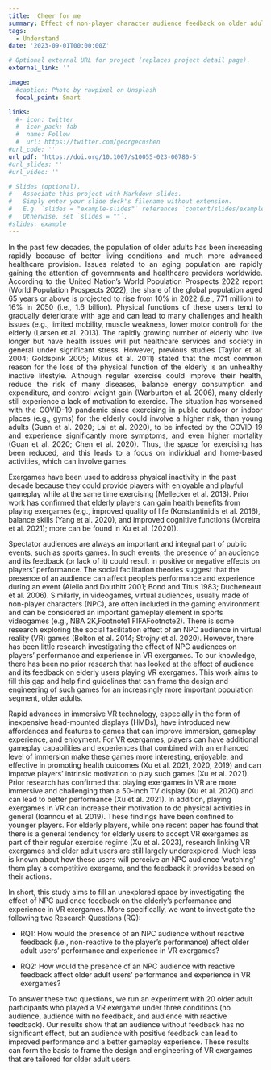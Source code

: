 ```yaml
---
title:  Cheer for me
summary: Effect of non-player character audience feedback on older adult users of virtual reality exergames
tags:
  - Understand
date: '2023-09-01T00:00:00Z'

# Optional external URL for project (replaces project detail page).
external_link: ''

image:
  #caption: Photo by rawpixel on Unsplash
  focal_point: Smart

links:
  #- icon: twitter
  #  icon_pack: fab
  #  name: Follow
  #  url: https://twitter.com/georgecushen
#url_code: ''
url_pdf: 'https://doi.org/10.1007/s10055-023-00780-5'
#url_slides: ''
#url_video: ''

# Slides (optional).
#   Associate this project with Markdown slides.
#   Simply enter your slide deck's filename without extension.
#   E.g. `slides = "example-slides"` references `content/slides/example-slides.md`.
#   Otherwise, set `slides = ""`.
#slides: example
---
```

<p style="text-align: justify;">
In the past few decades, the population of older adults has been increasing rapidly because of better living conditions and much more advanced healthcare provision. Issues related to an aging population are rapidly gaining the attention of governments and healthcare providers worldwide. According to the United Nation’s World Population Prospects 2022 report (World Population Prospects 2022), the share of the global population aged 65 years or above is projected to rise from 10% in 2022 (i.e., 771 million) to 16% in 2050 (i.e., 1.6 billion). Physical functions of these users tend to gradually deteriorate with age and can lead to many challenges and health issues (e.g., limited mobility, muscle weakness, lower motor control) for the elderly (Larsen et al. 2013). The rapidly growing number of elderly who live longer but have health issues will put healthcare services and society in general under significant stress. However, previous studies (Taylor et al. 2004; Goldspink 2005; Mikus et al. 2011) stated that the most common reason for the loss of the physical function of the elderly is an unhealthy inactive lifestyle. Although regular exercise could improve their health, reduce the risk of many diseases, balance energy consumption and expenditure, and control weight gain (Warburton et al. 2006), many elderly still experience a lack of motivation to exercise. The situation has worsened with the COVID-19 pandemic since exercising in public outdoor or indoor places (e.g., gyms) for the elderly could involve a higher risk, than young adults (Guan et al. 2020; Lai et al. 2020), to be infected by the COVID-19 and experience significantly more symptoms, and even higher mortality (Guan et al. 2020; Chen et al. 2020). Thus, the space for exercising has been reduced, and this leads to a focus on individual and home-based activities, which can involve games.

Exergames have been used to address physical inactivity in the past decade because they could provide players with enjoyable and playful gameplay while at the same time exercising (Mellecker et al. 2013). Prior work has confirmed that elderly players can gain health benefits from playing exergames (e.g., improved quality of life (Konstantinidis et al. 2016), balance skills (Yang et al. 2020), and improved cognitive functions (Moreira et al. 2021); more can be found in Xu et al. (2020)).

Spectator audiences are always an important and integral part of public events, such as sports games. In such events, the presence of an audience and its feedback (or lack of it) could result in positive or negative effects on players’ performance. The social facilitation theories suggest that the presence of an audience can affect people’s performance and experience during an event (Aiello and Douthitt 2001; Bond and Titus 1983; Ducheneaut et al. 2006). Similarly, in videogames, virtual audiences, usually made of non-player characters (NPC), are often included in the gaming environment and can be considered an important gameplay element in sports videogames (e.g., NBA 2K,Footnote1 FIFAFootnote2). There is some research exploring the social facilitation effect of an NPC audience in virtual reality (VR) games (Bolton et al. 2014; Strojny et al. 2020). However, there has been little research investigating the effect of NPC audiences on players’ performance and experience in VR exergames. To our knowledge, there has been no prior research that has looked at the effect of audience and its feedback on elderly users playing VR exergames. This work aims to fill this gap and help find guidelines that can frame the design and engineering of such games for an increasingly more important population segment, older adults.

Rapid advances in immersive VR technology, especially in the form of inexpensive head-mounted displays (HMDs), have introduced new affordances and features to games that can improve immersion, gameplay experience, and enjoyment. For VR exergames, players can have additional gameplay capabilities and experiences that combined with an enhanced level of immersion make these games more interesting, enjoyable, and effective in promoting health outcomes (Xu et al. 2021, 2020, 2019) and can improve players’ intrinsic motivation to play such games (Xu et al. 2021). Prior research has confirmed that playing exergames in VR are more immersive and challenging than a 50-inch TV display (Xu et al. 2020) and can lead to better performance (Xu et al. 2021). In addition, playing exergames in VR can increase their motivation to do physical activities in general (Ioannou et al. 2019). These findings have been confined to younger players. For elderly players, while one recent paper has found that there is a general tendency for elderly users to accept VR exergames as part of their regular exercise regime (Xu et al. 2023), research linking VR exergames and older adult users are still largely underexplored. Much less is known about how these users will perceive an NPC audience ’watching’ them play a competitive exergame, and the feedback it provides based on their actions.

In short, this study aims to fill an unexplored space by investigating the effect of NPC audience feedback on the elderly’s performance and experience in VR exergames. More specifically, we want to investigate the following two Research Questions (RQ):

- RQ1: How would the presence of an NPC audience without reactive feedback (i.e., non-reactive to the player’s performance) affect older adult users’ performance and experience in VR exergames?

- RQ2: How would the presence of an NPC audience with reactive feedback affect older adult users’ performance and experience in VR exergames?

To answer these two questions, we run an experiment with 20 older adult participants who played a VR exergame under three conditions (no audience, audience with no feedback, and audience with reactive feedback). Our results show that an audience without feedback has no significant effect, but an audience with positive feedback can lead to improved performance and a better gameplay experience. These results can form the basis to frame the design and engineering of VR exergames that are tailored for older adult users.
<p>